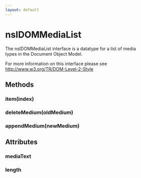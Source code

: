 ```yaml
---
layout: default
---
```


# nsIDOMMediaList #
  
The nsIDOMMediaList interface is a datatype for a list of media  
types in the Document Object Model.  
  
For more information on this interface please see  
http://www.w3.org/TR/DOM-Level-2-Style  
  

## Methods ##

### item(index) ###

### deleteMedium(oldMedium) ###

### appendMedium(newMedium) ###

## Attributes ##

### mediaText ###

### length ###
